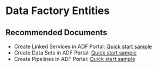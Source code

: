 <properties
	pageTitle="Data Factory V2 - Author and Develop - Create, Update, or Delete ADF Entity Issue"
	description="Quick-start Create Azure Data Factory Linked Service and Dataset using ADF portal"
	infoBubbleText=""
	service="microsoft.datafactory"
	resource="factories"
	authors="chez-charlie"
	authoralias="chez"
	displayOrder="3"
	articleId=""
	diagnosticScenario=""
	selfHelpType="resource"
	supportTopicIds="32629473"
	resourceTags=""
	productPesIds="15613"
	cloudEnvironments="public"
/>

# Data Factory Entities

## **Recommended Documents**

* Create Linked Services in ADF Portal: [Quick start sample](https://docs.microsoft.com/en-us/azure/data-factory/quickstart-create-data-factory-portal#create-a-linked-service) <br/>
* Create Data Sets in ADF Portal: [Quick start sample](https://docs.microsoft.com/en-us/azure/data-factory/quickstart-create-data-factory-portal#create-datasets) <br/>
* Create Pipelines in ADF Portal: [Quick start sample](https://docs.microsoft.com/en-us/azure/data-factory/quickstart-create-data-factory-portal#create-a-pipeline)
